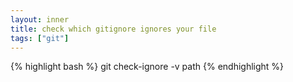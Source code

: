 ```yaml
---
layout: inner
title: check which gitignore ignores your file
tags: ["git"]
---
```

{% highlight bash %}
git check-ignore -v path
{% endhighlight %}
